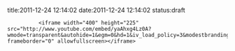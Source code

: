 title:2011-12-24 12:14:02
date:2011-12-24 12:14:02
status:draft


              <iframe width="400" height="225" src="http://www.youtube.com/embed/yaAhxg4Lz0A?wmode=transparent&autohide=1&egm=0&hd=1&iv_load_policy=3&modestbranding=1&rel=0&showinfo=0&showsearch=0" frameborder="0" allowfullscreen></iframe>                    
